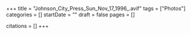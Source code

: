 +++
title = "Johnson_City_Press_Sun_Nov_17_1996_.avif"
tags = ["Photos"]
categories = []
startDate = ""
draft = false
pages = []

citations = []
+++

